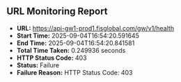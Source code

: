 ## URL Monitoring Report

- **URL:** https://api-gw1-prod1.fisglobal.com/gw/v1/health
- **Start Time:** 2025-09-04T16:54:20.591645
- **End Time:** 2025-09-04T16:54:20.841581
- **Total Time Taken:** 0.249936 seconds
- **HTTP Status Code:** 403
- **Status:** Failure
- **Failure Reason:** HTTP Status Code: 403
